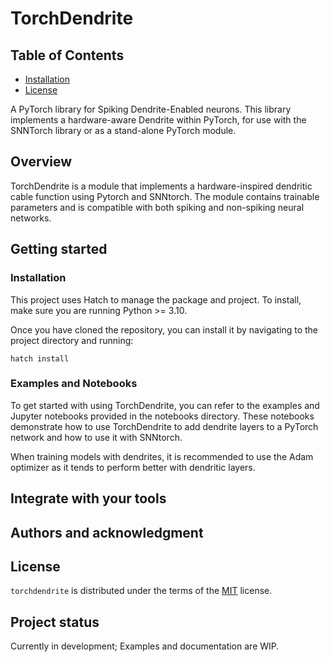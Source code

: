 # TorchDendrite

## Table of Contents

- [Installation](#installation)
- [License](#license)

A PyTorch library for Spiking Dendrite-Enabled neurons. This library implements a hardware-aware Dendrite within
PyTorch, for use with the SNNTorch library or as a stand-alone PyTorch module.

## Overview

TorchDendrite is a module that implements a hardware-inspired dendritic cable function using Pytorch and SNNtorch. The
module contains trainable parameters and is compatible with both spiking and non-spiking neural networks.

## Getting started

### Installation

This project uses Hatch to manage the package and project. To install, make sure you are running Python >= 3.10.

Once you have cloned the repository, you can install it by navigating to the project directory and running:

```console
hatch install
 ```

### Examples and Notebooks

To get started with using TorchDendrite, you can refer to the examples and Jupyter notebooks provided in the notebooks
directory. These notebooks demonstrate how to use TorchDendrite to add dendrite layers to a PyTorch network and how to
use it with SNNtorch.

When training models with dendrites, it is recommended to use the Adam optimizer as it tends to perform better with
dendritic layers.

## Integrate with your tools

## Authors and acknowledgment

## License

`torchdendrite` is distributed under the terms of the [MIT](https://spdx.org/licenses/MIT.html) license.

## Project status

Currently in development; Examples and documentation are WIP.
